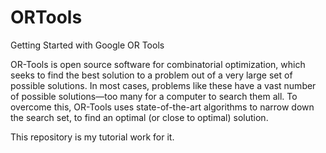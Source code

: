 # ORTools
Getting Started with Google OR Tools

OR-Tools is open source software for combinatorial optimization, which seeks to find the best solution to a problem out of a very large set of possible solutions. 
In most cases, problems like these have a vast number of possible solutions—too many for a computer to search them all. To overcome this, OR-Tools uses state-of-the-art algorithms to narrow down the search set, to find an optimal (or close to optimal) solution.

This repository is my tutorial work for it.
